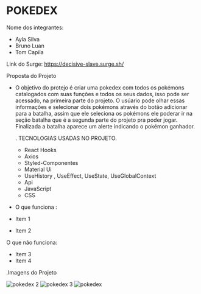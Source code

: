 # POKEDEX

Nome dos integrantes: 
- Ayla Silva
- Bruno Luan
- Tom Capila

Link do Surge: https://decisive-slave.surge.sh/

Proposta do Projeto 
- O objetivo do protejo é criar uma pokedex com todos os pokémons catalogados com suas funções e todos os seus dados, isso pode ser acessado,
  na primeira parte do projeto.
  O usúario pode olhar essas informações e selecionar dois pokémons através do botão adicionar para a batalha, assim que ele seleciona os pokémons
  ele poderar ir na seção batalha que é a segunda parte do projeto pra poder jogar. 
  Finalizada a batalha aparece um alerte indicando o pokémon ganhador. 
  
  
  . TECNOLOGIAS USADAS NO PROJETO.
   - React Hooks 
   - Axios
   - Styled-Componentes 
   - Material Ui
   - UseHistory , UseEffect, UseState, UseGlobalContext
   - Api 
   - JavaScript 
   - CSS
  
- O que funciona : 
- Item 1
- Item 2

O que não funciona: 
- Item 3
- Item 4

.Imagens do Projeto 

![pokedex 2 ](https://user-images.githubusercontent.com/86736303/159168660-2f7c3fdf-eb4f-47e4-865e-f9ef42bed391.png)
![pokedex 3 ](https://user-images.githubusercontent.com/86736303/159168663-eab70fd5-95a7-4eec-94ab-c861d479e2cb.png)
![pokedex](https://user-images.githubusercontent.com/86736303/159168664-b40b7615-d894-452c-84c7-2eab86353bbd.png)
